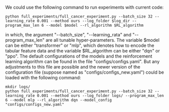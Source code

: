 We could use the following command to run experiments with current code:
```
python full_experiments/full_cancer_experiment.py --batch_size 32 --learning_rate 0.001 --method ours --log_folder $log_dir --program_max_len 6 --model $model --rl_algorithm $RL_algorithm
```

in which, the argument "--batch_size", "--learning_rata" and "--program_max_len" are all tunable hyper-parameters. The variable $model can be either "transformer" or "mlp", which denotes how to encode the tabular feature data and the variable $RL_algorithm can be either "dqn" or "ppo". The default configurations of the models and the reinforcement learning algorithm can be found in the file "configs/configs.yaml". But any adjustments to this file are possible and the newer version of the configuration file (suppose named as "configs/configs_new.yaml")  could be loaded with the following command:

```
mkdir logs/
python full_experiments/full_cancer_experiment.py --batch_size 32 --learning_rate 0.001 --method ours --log_folder logs/ --program_max_len 6 --model mlp --rl_algorithm dqn --model_config "configs/configs_new.yaml"
```
